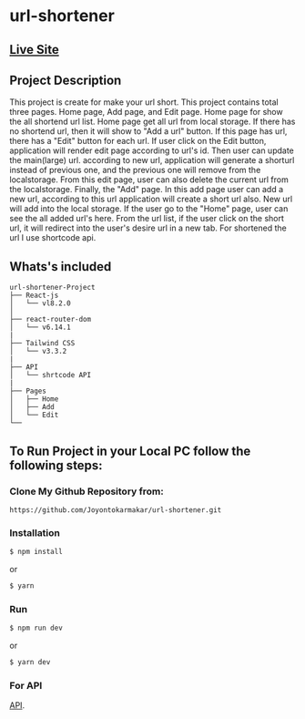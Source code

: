 # url-shortener
## [Live Site](https://url-abbreviate.netlify.app/)

## Project Description
This project is create for make your url short. This project contains total three pages. Home page, Add page, and Edit page. Home page for show the all shortend url list. Home page get all url from local storage. If there has no shortend url, then it will show to "Add a url" button. If this page has url, there has a "Edit" button for each url. If user click on the Edit button, application will render edit page according to url's id. Then user can update the main(large) url. according to new url, application will generate a shorturl instead of previous one, and the previous one will remove from the localstorage. From this edit page, user can also delete the current url from the localstorage. Finally, the "Add" page. In this add page user can add a new url, according to this url application will create a short url also. New url will add into the local storage. If the user go to the "Home" page, user can see the all added url's here. From the url list, if the user click on the short url, it will redirect into the user's desire url in a new tab. For shortened the url I use shortcode api.

## Whats's included

```
url-shortener-Project
├── React-js
│   └── vl8.2.0     
│
├── react-router-dom
│   └── v6.14.1
|  
├── Tailwind CSS
│   └── v3.3.2
|    
├── API
│   └── shrtcode API
|  
├── Pages
│   ├── Home
│   ├── Add
│   └── Edit
└── 
```

## To Run Project in your Local PC follow the following steps:

### Clone My Github Repository from:
```
https://github.com/Joyontokarmakar/url-shortener.git
```

### Installation

``` bash
$ npm install
```

or

``` bash
$ yarn
```

### Run

``` bash
$ npm run dev 
```

or 

``` bash
$ yarn dev
```


### For API

[API](https://shrtco.de/docs).

